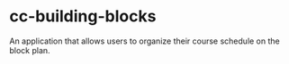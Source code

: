 # cc-building-blocks
An application that allows users to organize their course schedule on the block plan.
